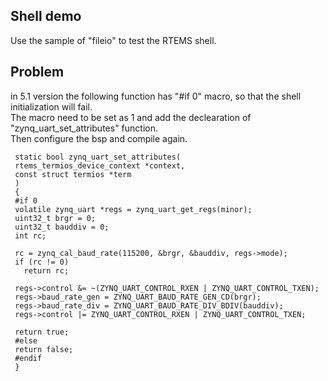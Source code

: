 ## Shell demo
  Use the sample of "fileio" to test the RTEMS shell.
  

## Problem
 in 5.1 version the following function has "#if 0" macro, so that the shell initialization will fail.    
 The macro need to be set as 1 and add the declearation of "zynq_uart_set_attributes" function.   
 Then configure the bsp and compile again.    
 
 ```
  static bool zynq_uart_set_attributes(
  rtems_termios_device_context *context,
  const struct termios *term
  )
  {
  #if 0
  volatile zynq_uart *regs = zynq_uart_get_regs(minor);
  uint32_t brgr = 0;
  uint32_t bauddiv = 0;
  int rc;

  rc = zynq_cal_baud_rate(115200, &brgr, &bauddiv, regs->mode);
  if (rc != 0)
    return rc;

  regs->control &= ~(ZYNQ_UART_CONTROL_RXEN | ZYNQ_UART_CONTROL_TXEN);
  regs->baud_rate_gen = ZYNQ_UART_BAUD_RATE_GEN_CD(brgr);
  regs->baud_rate_div = ZYNQ_UART_BAUD_RATE_DIV_BDIV(bauddiv);
  regs->control |= ZYNQ_UART_CONTROL_RXEN | ZYNQ_UART_CONTROL_TXEN;

  return true;
  #else
  return false;
  #endif
  }
  
